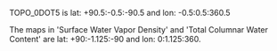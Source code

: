 
TOPO_0DOT5 is lat: +90.5:-0.5:-90.5 and lon: -0.5:0.5:360.5

The maps in 'Surface Water Vapor Density' and 'Total Columnar Water Content' are
lat: +90:-1.125:-90 and lon: 0:1.125:360.

